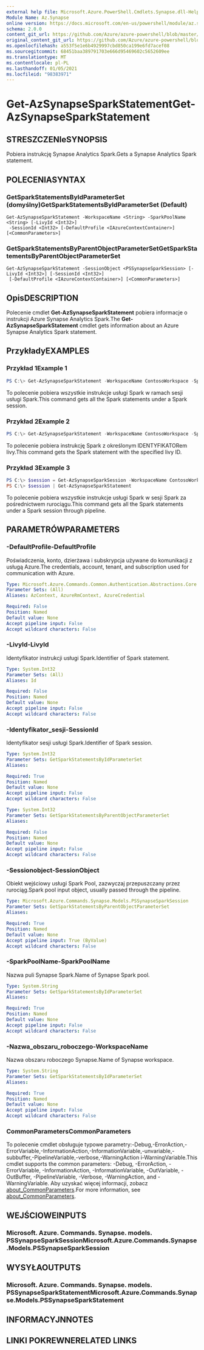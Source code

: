 ```yaml
---
external help file: Microsoft.Azure.PowerShell.Cmdlets.Synapse.dll-Help.xml
Module Name: Az.Synapse
online version: https://docs.microsoft.com/en-us/powershell/module/az.synapse/get-azsynapsesparkstatement
schema: 2.0.0
content_git_url: https://github.com/Azure/azure-powershell/blob/master/src/Synapse/Synapse/help/Get-AzSynapseSparkStatement.md
original_content_git_url: https://github.com/Azure/azure-powershell/blob/master/src/Synapse/Synapse/help/Get-AzSynapseSparkStatement.md
ms.openlocfilehash: a553f5e1e6b4929997cbd850ca199e6fd7acef08
ms.sourcegitcommit: 68451baa389791703e666d95469602c5652609ee
ms.translationtype: MT
ms.contentlocale: pl-PL
ms.lasthandoff: 01/05/2021
ms.locfileid: "98383971"
---
```

# <span data-ttu-id="8dd24-101">Get-AzSynapseSparkStatement</span><span class="sxs-lookup"><span data-stu-id="8dd24-101">Get-AzSynapseSparkStatement</span></span>

## <span data-ttu-id="8dd24-102">STRESZCZENIe</span><span class="sxs-lookup"><span data-stu-id="8dd24-102">SYNOPSIS</span></span>
<span data-ttu-id="8dd24-103">Pobiera instrukcję Synapse Analytics Spark.</span><span class="sxs-lookup"><span data-stu-id="8dd24-103">Gets a Synapse Analytics Spark statement.</span></span>

## <span data-ttu-id="8dd24-104">POLECENIA</span><span class="sxs-lookup"><span data-stu-id="8dd24-104">SYNTAX</span></span>

### <span data-ttu-id="8dd24-105">GetSparkStatementsByIdParameterSet (domyślny)</span><span class="sxs-lookup"><span data-stu-id="8dd24-105">GetSparkStatementsByIdParameterSet (Default)</span></span>
```
Get-AzSynapseSparkStatement -WorkspaceName <String> -SparkPoolName <String> [-LivyId <Int32>]
 -SessionId <Int32> [-DefaultProfile <IAzureContextContainer>] [<CommonParameters>]
```

### <span data-ttu-id="8dd24-106">GetSparkStatementsByParentObjectParameterSet</span><span class="sxs-lookup"><span data-stu-id="8dd24-106">GetSparkStatementsByParentObjectParameterSet</span></span>
```
Get-AzSynapseSparkStatement -SessionObject <PSSynapseSparkSession> [-LivyId <Int32>] [-SessionId <Int32>]
 [-DefaultProfile <IAzureContextContainer>] [<CommonParameters>]
```

## <span data-ttu-id="8dd24-107">Opis</span><span class="sxs-lookup"><span data-stu-id="8dd24-107">DESCRIPTION</span></span>
<span data-ttu-id="8dd24-108">Polecenie cmdlet **Get-AzSynapseSparkStatement** pobiera informacje o instrukcji Azure Synapse Analytics Spark.</span><span class="sxs-lookup"><span data-stu-id="8dd24-108">The **Get-AzSynapseSparkStatement** cmdlet gets information about an Azure Synapse Analytics Spark statement.</span></span>

## <span data-ttu-id="8dd24-109">Przykłady</span><span class="sxs-lookup"><span data-stu-id="8dd24-109">EXAMPLES</span></span>

### <span data-ttu-id="8dd24-110">Przykład 1</span><span class="sxs-lookup"><span data-stu-id="8dd24-110">Example 1</span></span>
```powershell
PS C:\> Get-AzSynapseSparkStatement -WorkspaceName ContosoWorkspace -SparkPoolName ContosoSparkPool -SessionId 120
```

<span data-ttu-id="8dd24-111">To polecenie pobiera wszystkie instrukcje usługi Spark w ramach sesji usługi Spark.</span><span class="sxs-lookup"><span data-stu-id="8dd24-111">This command gets all the Spark statements under a Spark session.</span></span>

### <span data-ttu-id="8dd24-112">Przykład 2</span><span class="sxs-lookup"><span data-stu-id="8dd24-112">Example 2</span></span>
```powershell
PS C:\> Get-AzSynapseSparkStatement -WorkspaceName ContosoWorkspace -SparkPoolName ContosoSparkPool -SessionId 120 -LivyId 0
```

<span data-ttu-id="8dd24-113">To polecenie pobiera instrukcję Spark z określonym IDENTYFIKATORem livy.</span><span class="sxs-lookup"><span data-stu-id="8dd24-113">This command gets the Spark statement with the specified livy ID.</span></span>

### <span data-ttu-id="8dd24-114">Przykład 3</span><span class="sxs-lookup"><span data-stu-id="8dd24-114">Example 3</span></span>
```powershell
PS C:\> $session = Get-AzSynapseSparkSession -WorkspaceName ContosoWorkspace -SparkPoolName ContosoSparkPool -LivyId 107
PS C:\> $session | Get-AzSynapseSparkStatement
```

<span data-ttu-id="8dd24-115">To polecenie pobiera wszystkie instrukcje usługi Spark w sesji Spark za pośrednictwem rurociągu.</span><span class="sxs-lookup"><span data-stu-id="8dd24-115">This command gets all the Spark statements under a Spark session through pipeline.</span></span>

## <span data-ttu-id="8dd24-116">PARAMETRÓW</span><span class="sxs-lookup"><span data-stu-id="8dd24-116">PARAMETERS</span></span>

### <span data-ttu-id="8dd24-117">-DefaultProfile</span><span class="sxs-lookup"><span data-stu-id="8dd24-117">-DefaultProfile</span></span>
<span data-ttu-id="8dd24-118">Poświadczenia, konto, dzierżawa i subskrypcja używane do komunikacji z usługą Azure.</span><span class="sxs-lookup"><span data-stu-id="8dd24-118">The credentials, account, tenant, and subscription used for communication with Azure.</span></span>

```yaml
Type: Microsoft.Azure.Commands.Common.Authentication.Abstractions.Core.IAzureContextContainer
Parameter Sets: (All)
Aliases: AzContext, AzureRmContext, AzureCredential

Required: False
Position: Named
Default value: None
Accept pipeline input: False
Accept wildcard characters: False
```

### <span data-ttu-id="8dd24-119">-LivyId</span><span class="sxs-lookup"><span data-stu-id="8dd24-119">-LivyId</span></span>
<span data-ttu-id="8dd24-120">Identyfikator instrukcji usługi Spark.</span><span class="sxs-lookup"><span data-stu-id="8dd24-120">Identifier of Spark statement.</span></span>

```yaml
Type: System.Int32
Parameter Sets: (All)
Aliases: Id

Required: False
Position: Named
Default value: None
Accept pipeline input: False
Accept wildcard characters: False
```

### <span data-ttu-id="8dd24-121">-Identyfikator_sesji</span><span class="sxs-lookup"><span data-stu-id="8dd24-121">-SessionId</span></span>
<span data-ttu-id="8dd24-122">Identyfikator sesji usługi Spark.</span><span class="sxs-lookup"><span data-stu-id="8dd24-122">Identifier of Spark session.</span></span>

```yaml
Type: System.Int32
Parameter Sets: GetSparkStatementsByIdParameterSet
Aliases:

Required: True
Position: Named
Default value: None
Accept pipeline input: False
Accept wildcard characters: False
```

```yaml
Type: System.Int32
Parameter Sets: GetSparkStatementsByParentObjectParameterSet
Aliases:

Required: False
Position: Named
Default value: None
Accept pipeline input: False
Accept wildcard characters: False
```

### <span data-ttu-id="8dd24-123">-Sessionobject</span><span class="sxs-lookup"><span data-stu-id="8dd24-123">-SessionObject</span></span>
<span data-ttu-id="8dd24-124">Obiekt wejściowy usługi Spark Pool, zazwyczaj przepuszczany przez rurociąg.</span><span class="sxs-lookup"><span data-stu-id="8dd24-124">Spark pool input object, usually passed through the pipeline.</span></span>

```yaml
Type: Microsoft.Azure.Commands.Synapse.Models.PSSynapseSparkSession
Parameter Sets: GetSparkStatementsByParentObjectParameterSet
Aliases:

Required: True
Position: Named
Default value: None
Accept pipeline input: True (ByValue)
Accept wildcard characters: False
```

### <span data-ttu-id="8dd24-125">-SparkPoolName</span><span class="sxs-lookup"><span data-stu-id="8dd24-125">-SparkPoolName</span></span>
<span data-ttu-id="8dd24-126">Nazwa puli Synapse Spark.</span><span class="sxs-lookup"><span data-stu-id="8dd24-126">Name of Synapse Spark pool.</span></span>

```yaml
Type: System.String
Parameter Sets: GetSparkStatementsByIdParameterSet
Aliases:

Required: True
Position: Named
Default value: None
Accept pipeline input: False
Accept wildcard characters: False
```

### <span data-ttu-id="8dd24-127">-Nazwa_obszaru_roboczego</span><span class="sxs-lookup"><span data-stu-id="8dd24-127">-WorkspaceName</span></span>
<span data-ttu-id="8dd24-128">Nazwa obszaru roboczego Synapse.</span><span class="sxs-lookup"><span data-stu-id="8dd24-128">Name of Synapse workspace.</span></span>

```yaml
Type: System.String
Parameter Sets: GetSparkStatementsByIdParameterSet
Aliases:

Required: True
Position: Named
Default value: None
Accept pipeline input: False
Accept wildcard characters: False
```

### <span data-ttu-id="8dd24-129">CommonParameters</span><span class="sxs-lookup"><span data-stu-id="8dd24-129">CommonParameters</span></span>
<span data-ttu-id="8dd24-130">To polecenie cmdlet obsługuje typowe parametry:-Debug,-ErrorAction,-ErrorVariable,-InformationAction,-InformationVariable,-unvariable,-subbuffer,-PipelineVariable,-verbose,-WarningAction i-WarningVariable.</span><span class="sxs-lookup"><span data-stu-id="8dd24-130">This cmdlet supports the common parameters: -Debug, -ErrorAction, -ErrorVariable, -InformationAction, -InformationVariable, -OutVariable, -OutBuffer, -PipelineVariable, -Verbose, -WarningAction, and -WarningVariable.</span></span> <span data-ttu-id="8dd24-131">Aby uzyskać więcej informacji, zobacz [about_CommonParameters](http://go.microsoft.com/fwlink/?LinkID=113216).</span><span class="sxs-lookup"><span data-stu-id="8dd24-131">For more information, see [about_CommonParameters](http://go.microsoft.com/fwlink/?LinkID=113216).</span></span>

## <span data-ttu-id="8dd24-132">WEJŚCIOWE</span><span class="sxs-lookup"><span data-stu-id="8dd24-132">INPUTS</span></span>

### <span data-ttu-id="8dd24-133">Microsoft. Azure. Commands. Synapse. models. PSSynapseSparkSession</span><span class="sxs-lookup"><span data-stu-id="8dd24-133">Microsoft.Azure.Commands.Synapse.Models.PSSynapseSparkSession</span></span>

## <span data-ttu-id="8dd24-134">WYSYŁA</span><span class="sxs-lookup"><span data-stu-id="8dd24-134">OUTPUTS</span></span>

### <span data-ttu-id="8dd24-135">Microsoft. Azure. Commands. Synapse. models. PSSynapseSparkStatement</span><span class="sxs-lookup"><span data-stu-id="8dd24-135">Microsoft.Azure.Commands.Synapse.Models.PSSynapseSparkStatement</span></span>

## <span data-ttu-id="8dd24-136">INFORMACYJN</span><span class="sxs-lookup"><span data-stu-id="8dd24-136">NOTES</span></span>

## <span data-ttu-id="8dd24-137">LINKI POKREWNE</span><span class="sxs-lookup"><span data-stu-id="8dd24-137">RELATED LINKS</span></span>
